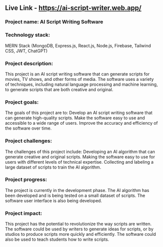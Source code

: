 ## Live Link - https://ai-script-writer.web.app/

### Project name: AI Script Writing Software
### Technology stack: 
MERN Stack (MongoDB, Express.js, React.js, Node.js, Firebase, Tailwind CSS, JWT, ChatGPT)
### Project description: 
This project is an AI script writing software that can generate scripts for movies, TV shows, and other forms of media. The software uses a variety of techniques, including natural language processing and machine learning, to generate scripts that are both creative and original.
### Project goals: 
The goals of this project are to: Develop an AI script writing software that can generate high-quality scripts. Make the software easy to use and accessible to a wide range of users.
Improve the accuracy and efficiency of the software over time.
### Project challenges: 
The challenges of this project include: Developing an AI algorithm that can generate creative and original scripts.
Making the software easy to use for users with different levels of technical expertise.
Collecting and labeling a large dataset of scripts to train the AI algorithm.
### Project progress: 
The project is currently in the development phase. The AI algorithm has been developed and is being tested on a small dataset of scripts. The software user interface is also being developed.
### Project impact: 
This project has the potential to revolutionize the way scripts are written. The software could be used by writers to generate ideas for scripts, or by studios to produce scripts more quickly and efficiently. The software could also be used to teach students how to write scripts.
